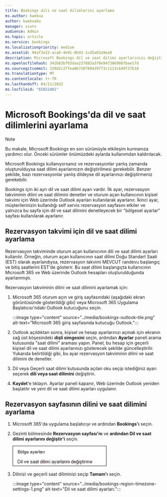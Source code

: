```yaml
---
title: Bookings dili ve saat dilimlerini ayarlama
ms.author: kwekua
author: kwekuako
manager: scotv
audience: Admin
ms.topic: article
ms.service: bookings
ms.localizationpriority: medium
ms.assetid: 94af3e22-aca6-4e91-8b91-1cd5a02a9ea8
description: Microsoft Bookings dil ve saat dilimi ayarlarınızı değiştirin. Rezervasyonlar yanlış zamanda oluşturulduysa, Bookings yanlış saat dilimi için ayarlanmış olabilir.
ms.openlocfilehash: 342b83bf03daa237883a3f8e947306908fbae17d
ms.sourcegitcommit: 339d2c2ffea06726f69429f73c1113c649f37b18
ms.translationtype: MT
ms.contentlocale: tr-TR
ms.lasthandoff: 04/21/2022
ms.locfileid: "65022481"
---
```

# <a name="set-language-and-time-zones-in-microsoft-bookings"></a>Microsoft Bookings'da dil ve saat dilimlerini ayarlama

> [!NOTE]
> Bu makale, Microsoft Bookings en son sürümüyle etkileşim kurmanıza yardımcı olur. Önceki sürümler önümüzdeki aylarda kullanımdan kaldırılacak.

Microsoft Bookings kullanıyorsanız ve rezervasyonlar yanlış zamanda oluşturulduysa saat dilimi ayarlarınızın değiştirilmesi gerekebilir. Benzer şekilde, bazı rezervasyonlar yanlış dildeyse dil ayarlarınızı değiştirmeniz gerekebilir.

Bookings için iki ayrı dil ve saat dilimi ayarı vardır. İlk ayar, rezervasyon takviminin dilini ve saat dilimini denetler ve oturum açan kullanıcının kişisel takvimi için Web üzerinde Outlook ayarları kullanılarak ayarlanır. İkinci ayar, müşterilerinizin kullandığı self servis rezervasyon sayfasını etkiler ve yalnızca bu sayfa için dil ve saat dilimini denetleyecek bir "bölgesel ayarlar" sayfası kullanılarak ayarlanır.

## <a name="setting-language-and-time-zone-for-a-booking-calendar"></a>Rezervasyon takvimi için dil ve saat dilimi ayarlama

Rezervasyon takviminde oturum açan kullanıcının dili ve saat dilimi ayarları kullanılır. Örneğin, oturum açan kullanıcının saat dilimi Doğu Standart Saati (EST) olarak ayarlandıysa, rezervasyon takvimi MEVCUT randevu başlangıç ve bitiş saatlerini EST'de gösterir. Bu saat dilimi başlangıçta kullanıcının Microsoft 365 ve Web üzerinde Outlook hesapları oluşturulduğunda ayarlanmıştı.

Rezervasyon takviminin dilini ve saat dilimini ayarlamak için:

1. Microsoft 365 oturum açın ve giriş sayfasındaki (aşağıdaki ekran görüntüsünde gösterildiği gibi) veya Microsoft 365 Uygulama Başlatıcısı'ndaki Outlook kutucuğunu seçin.

   :::image type="content" source="../media/bookings-outlook-tile.png" alt-text="Microsoft 365 giriş sayfasında kutucuğu Outlook.":::

1. Outlook açıldıktan sonra, kişisel ve hesap ayarlarınızı açmak için ekranın sağ üst köşesindeki **dişli simgesini** seçin, ardından **Ayarlar** paneli arama kutusunda "saat dilimi" araması yapın. Panel, bu hesap için geçerli kişisel dil ve saat dilimi ayarlarınızı gösterecek şekilde güncelleştirilir. Yukarıda belirtildiği gibi, bu ayar rezervasyon takviminin dilini ve saat dilimini de denetler.

1. Dil veya Geçerli saat dilimi kutusunda açılan oku seçip istediğiniz ayarı seçerek **dili veya saat dilimini** değiştirin.

1. **Kaydet**'e tıklayın. Ayarlar paneli kapanır, Web üzerinde Outlook yeniden başlatılır ve yeni dil ve saat dilimi ayarları uygulanır.

## <a name="setting-the-language-and-time-zone-for-the-booking-page"></a>Rezervasyon sayfasının dilini ve saat dilimini ayarlama

1. Microsoft 365'da uygulama başlatıcıyı ve ardından **Bookings'ı** seçin.

1. Gezinti bölmesinde **Rezervasyon sayfası'nı** ve **ardından Dil ve saat dilimi ayarlarını değiştir'i** seçin.

   ![Ekran görüntüsü: Dil ve saat dilimi ayarlarını değiştirme bağlantısı.](../media/bookings-region-language-timezone-settings.png)

1. Dilinizi ve geçerli saat diliminizi seçip **Tamam'ı** seçin.

   :::image type="content" source="../media/bookings-region-timezone-settings-1.png" alt-text="Dil ve saat dilimi ayarları.":::